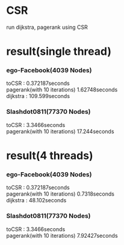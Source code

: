 # CSR
run dijkstra, pagerank using CSR

# result(single thread)
### ego-Facebook(4039 Nodes)     
toCSR : 0.372187seconds         
pagerank(with 10 iterations) 1.62748seconds    
dijkstra : 109.599seconds    
    
### Slashdot0811(77370 Nodes)
toCSR : 3.3466seconds    
pagerank(with 10 iterations) 17.244seconds 

# result(4 threads)
### ego-Facebook(4039 Nodes)     
toCSR : 0.372187seconds         
pagerank(with 10 iterations) 0.7318seconds    
dijkstra : 48.102seconds    
    
### Slashdot0811(77370 Nodes)
toCSR : 3.3466seconds    
pagerank(with 10 iterations) 7.92427seconds 
